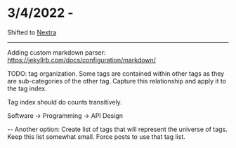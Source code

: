 # 3/4/2022 -
Shifted to [Nextra](https://nextra.vercel.app/get-started)


---
Adding custom markdown parser:
https://jekyllrb.com/docs/configuration/markdown/


TODO:
tag organization.
Some tags are contained within other tags as they are sub-categories of the other tag.
Capture this relationship and apply it to the tag index.

Tag index should do counts transitively.

Software -> Programming -> API Design

--
Another option:
Create list of tags that will represent the universe of tags. Keep this list somewhat small.
Force posts to use that tag list.
